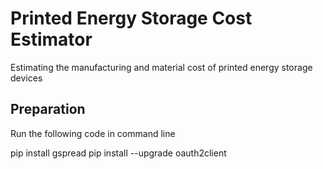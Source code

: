 # Printed Energy Storage Cost Estimator
Estimating the manufacturing and material cost of printed energy storage devices

## Preparation
Run the following code in command line

pip install gspread
pip install --upgrade oauth2client
